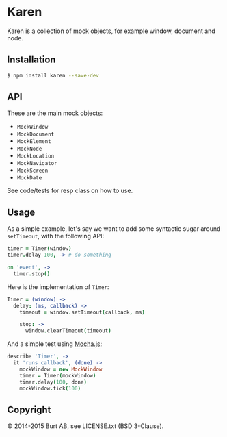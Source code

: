 # Karen

Karen is a collection of mock objects, for example window, document
and node.

## Installation

```bash
$ npm install karen --save-dev
```

## API

These are the main mock objects:

  * `MockWindow`
  * `MockDocument`
  * `MockElement`
  * `MockNode`
  * `MockLocation`
  * `MockNavigator`
  * `MockScreen`
  * `MockDate`

See code/tests for resp class on how to use.

## Usage

As a simple example, let's say we want to add some syntactic sugar
around `setTimeout`, with the following API:

```coffee
timer = Timer(window)
timer.delay 100, -> # do something

on 'event', ->
  timer.stop()
```

Here is the implementation of `Timer`:

```coffee
Timer = (window) ->
  delay: (ms, callback) ->
    timeout = window.setTimeout(callback, ms)

    stop: ->
      window.clearTimeout(timeout)
```

And a simple test using [Mocha.js](http://mochajs.org/):

```coffee
describe 'Timer', ->
  it 'runs callback', (done) ->
    mockWindow = new MockWindow
    timer = Timer(mockWindow)
    timer.delay(100, done)
    mockWindow.tick(100)
```

## Copyright

© 2014-2015 Burt AB, see LICENSE.txt (BSD 3-Clause).
